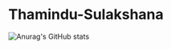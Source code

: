 # Thamindu-Sulakshana

![Anurag's GitHub stats](https://github-readme-stats.vercel.app/api?username=ThaminduSulakshana&theme=yeblu&show_icons=true)
